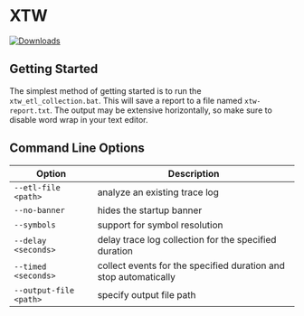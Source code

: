 # XTW

[![Downloads](https://img.shields.io/github/downloads/valleyofdoom/xtw/total.svg)](https://github.com/valleyofdoom/xtw/releases)

## Getting Started

The simplest method of getting started is to run the ``xtw_etl_collection.bat``. This will save a report to a file named ``xtw-report.txt``. The output may be extensive horizontally, so make sure to disable word wrap in your text editor.

## Command Line Options

|Option|Description|
|---|---|
|``--etl-file <path>``|analyze an existing trace log|
|``--no-banner``|hides the startup banner|
|``--symbols``|support for symbol resolution|
|``--delay <seconds>``|delay trace log collection for the specified duration|
|``--timed <seconds>``|collect events for the specified duration and stop automatically|
|``--output-file <path>``|specify output file path|
